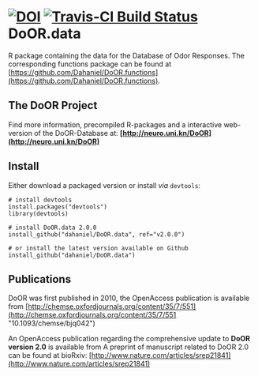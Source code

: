 [![DOI](https://zenodo.org/badge/doi/10.5281/zenodo.46554.svg)](http://dx.doi.org/10.5281/zenodo.46554)
[![Travis-CI Build Status](https://travis-ci.org/Dahaniel/DoOR.data.svg?branch=master)](https://travis-ci.org/Dahaniel/DoOR.data)
DoOR.data
=========

R package containing the data for the Database of Odor Responses. The corresponding functions package can be found at [https://github.com/Dahaniel/DoOR.functions](https://github.com/Dahaniel/DoOR.functions).

## The DoOR Project
Find more information, precompiled R-packages and a interactive web-version of the DoOR-Database at: **[http://neuro.uni.kn/DoOR](http://neuro.uni.kn/DoOR)**


## Install
Either download a packaged version or install _via_ `devtools`:
```{r}
# install devtools
install.packages("devtools")
library(devtools)

# install DoOR.data 2.0.0
install_github("dahaniel/DoOR.data", ref="v2.0.0")

# or install the latest version available on Github
install_github("dahaniel/DoOR.data")
```

## Publications
DoOR was first published in 2010, the OpenAccess publication is available from
[http://chemse.oxfordjournals.org/content/35/7/551](http://chemse.oxfordjournals.org/content/35/7/551 "10.1093/chemse/bjq042")

An OpenAccess publication regarding the comprehensive update to **DoOR version 2.0** is available from
A preprint of manuscript related to DoOR 2.0 can be found at bioRxiv: [http://www.nature.com/articles/srep21841](http://www.nature.com/articles/srep21841)
